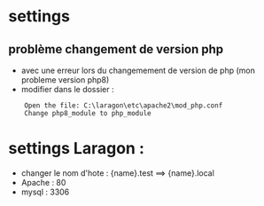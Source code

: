 # settings

## problème changement de version php 
- avec une erreur lors du changemement de version de php (mon probleme version php8)
- modifier dans le dossier : 
```
    Open the file: C:\laragon\etc\apache2\mod_php.conf
    Change php8_module to php_module
```

# settings Laragon : 
- changer le nom d'hote : {name}.test ==> {name}.local
- Apache : 80
- mysql : 3306